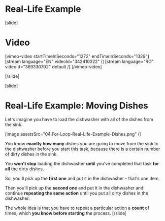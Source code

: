 # Real-Life Example

[slide]
# Video

[vimeo-video startTimeInSeconds="1272" endTimeInSeconds="1329"]
[stream language="EN" videoId="342410322"  /]
[stream language="RO" videoId="389330702" default /]
[/vimeo-video]

[/slide]

[slide]
# Real-Life Example: Moving Dishes
Let's imagine you have to load the dishwasher with all of the dishes from the sink.

[image assetsSrc="04.For-Loop-Real-Life-Example-Dishes.png" /]

You know **exactly how many** dishes you are going to move from the sink to the dishwasher before you start this task, because there is a certain number of dirty dishes in the sink.

You **won't stop** loading the dishwasher **until** you've completed that task **for all** the dirty dishes.

So, you'll pick up the **first one** and put it in the dishwasher - that's one item.

Then you'll pick up the **second one** and put it in the dishwasher and continue **repeating the same action** until you put all dirty dishes in the dishwasher.

The whole idea is that you have to repeat a particular action a **count** of times, which **you know before starting** the process.
[/slide]